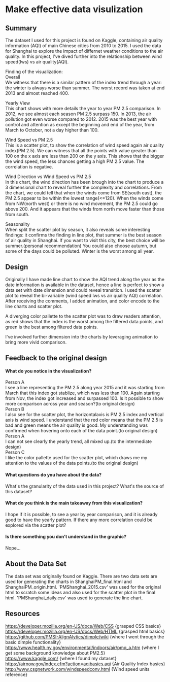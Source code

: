 # Make effective data visulization
## Summary

The dataset I used for this project is found on Kaggle, containing air quality information (AQI) of main Chinese cities from 2010 to 2015. I used the data for Shanghai to explore the impact of differnet weather conditions to the air quality. In this project, I've dived further into the relationship between wind speed(Iws) vs air quality(AQI).

Finding of the visualization:\
Overall\
We witness that there is a similar pattern of the index trend through a year: the winter is always worse than summer. The worst record was taken at end 2013 and almost reached 400.

Yearly View\
This chart shows with more details the year to year PM 2.5 comparison. In 2012, we see almost each season PM 2.5 surpass 150. In 2013, the air pollution got even worse compared to 2012. 2015 was the best year with control and attention as except the beginning and end of the year, from March to October, not a day higher than 100.

Wind Speed vs PM 2.5\
This is a scatter plot, to show the correlation of wind speed again air quality index(PM 2.5). We can witness that all the points with value greater than 100 on the x axis are less than 200 on the y axis. This shows that the bigger the wind speed, the less chances getting a high PM 2.5 value. The correlation is negative.

Wind Direction vs Wind Speed vs PM 2.5\
In this chart, the wind direction has been brough into the chart to produce a 3 dimensional chart to reveal further the complexity and correlations. From the chart, we could tell that when the winds come from SE(south east), the PM 2.5 appear to be within the lowest range(<=120). When the winds come from NW(north west) or there is no wind movement, the PM 2.5 could go above 200. And it appears that the winds from north move faster than those from south.

Seasonality\
When split the scatter plot by season, it also reveals some interesting findings: it confirms the finding in line plot, that summer is the best season of air quality in Shanghai. If you want to visit this city, the best choice will be summer.(personal recommendation) You could also choose autumn, but some of the days could be polluted. Winter is the worst among all year.

## Design

Originally I have made line chart to show the AQI trend along the year as the date information is available in the dataset, hence a line is perfect to show a data set with date dimension and could reveal transition. I used the scatter plot to reveal the bi-variable (wind speed Iws vs air quality AQI) correlation. After receiving the comments, I added animation, and color encode to the line charts and scatter plot. 

A diverging color pallette to the scatter plot was to draw readers attention, as red shows that the index is the worst among the filtered data points, and green is the best among filtered data points. 

I've involved further dimension into the charts by leveraging animation to bring more vivid comparison.

## Feedback to the original design
#### What do you notice in the visualization?
Person A\
I see a line representing the PM 2.5 along year 2015 and it was starting from March that this index got stablize, which was less than 100. Again starting from Nov, the index got increased and surpassed 100. Is it possible to show more comparison across year and season?(to original design)\
Person B\
I also see for the scatter plot, the horizontalaxis is PM 2.5 index and vertical axis is wind speed. I understand that the red color means that the PM 2.5 is bad and green means the air quality is good. My understanding was confirmed when hovering onto each of the data point.(to original design)\
Person A\
I can not see clearly the yearly trend, all mixed up.(to the intermediate design)\
Person C\
I like the color pallette used for the scatter plot, which draws me my attention to the values of the data points.(to the original design)

#### What questions do you have about the data?

What's the granularity of the data used in this project?
What's the source of this dataset?

#### What do you think is the main takeaway from this visualization?

I hope if it is possible, to see a year by year comparison, and it is already good to have the yearly pattern.
If there any more correlation could be explored via the scatter plot?

#### Is there something you don’t understand in the graphic?
Nope...

## About the Data Set
The data set was originally found on Kaggle. There are two data sets are used for generating the charts in ShanghaiPM_final.html and ShanghaiPM_origin.html. 'PMShanghai_2015.csv' was used for the original html to scratch some ideas and also used for the scatter plot in the final html. 'PMShanghai_daily.csv' was used to generate the line chart.

## Resources
https://developer.mozilla.org/en-US/docs/Web/CSS {grasped CSS basics}\
https://developer.mozilla.org/en-US/docs/Web/HTML {grasped html basics}\
https://github.com/PMSI-AlignAlytics/dimple/wiki {where I went through the basic dimple functionality}\
https://www.health.ny.gov/environmental/indoors/air/pmq_a.htm {where I get some background knowledge about PM2.5}\
https://www.kaggle.com/ {where I found my dataset}
https://airnow.gov/index.cfm?action=aqibasics.aqi {Air Quality Index basics}
http://www.csgnetwork.com/windspeedconv.html {Wind speed units reference}
